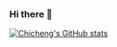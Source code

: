 ### Hi there 👋

[![Chicheng's GitHub stats](https://github-readme-stats-ashy-nu.vercel.app/api?username=TbabmBarry&count_private=true)](https://github.com/TbabmBarry/github-readme-stats)
<!--
**TbabmBarry/TbabmBarry** is a ✨ _special_ ✨ repository because its `README.md` (this file) appears on your GitHub profile.

Here are some ideas to get you started:

- 🔭 I’m currently working on ...
- 🌱 I’m currently learning ...
- 👯 I’m looking to collaborate on ...
- 🤔 I’m looking for help with ...
- 💬 Ask me about ...
- 📫 How to reach me: ...
- 😄 Pronouns: ...
- ⚡ Fun fact: ...
-->
